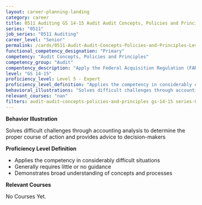```yaml
---
layout: career-planning-landing
category: career
title: 0511 Auditing GS 14-15 Audit Audit Concepts, Policies and Principles
series: "0511"
job_series: "0511 Auditing"
career_level: "Senior"
permalink: /cards/0511-Audit-Audit-Concepts-Policies-and-Principles-Level-5---Expert/
functional_competency_designation: "Primary"
competency: "Audit Concepts, Policies and Principles"
competency_group: "Audit"
compentency_description: "Apply the Federal Acquisition Regulation (FAR), Generally Accepted Government Auditing Standards (GAGAS), Generally Accepted Auditing Standards (GAAS), fiscal law, internal controls, policies, regulations, principles, standards and procedures governing audit activities."
level: "GS 14-15"
proficiency_level: Level 5 - Expert
proficiency_level_definition: "Applies the competency in considerably difficult situations ? Generally requires little or no guidance ? Demonstrates broad understanding of concepts and processes"
behavioral_illustrations: "Solves difficult challenges through accounting analysis to determine the proper course of action and provides advice to decision-makers"
relevant_courses: "nan"
filters: audit-audit-concepts-policies-and-principles gs-14-15 series-0511
---
```


<div id="cfo-card-content-behavioral-illustrations" class="cfo-inner-card-content">
<p><b>Behavior Illustration</b></p>
<p>Solves difficult challenges through accounting analysis to determine the proper course of action and provides advice to decision-makers</p>
</div>

<div id="cfo-card-content-proficiency-level-definition" class="cfo-inner-card-content">
<p><b>Proficiency Level Definition</b></p>
<ul><li>Applies the competency in considerably difficult situations</li>
<li>Generally requires little or no guidance</li>
<li>Demonstrates broad understanding of concepts and processes</li>
</ul></div>

<div id="cfo-card-content-relevant-courses" class="cfo-inner-card-content">
<p><b>Relevant Courses</b></p>
<div class="cfo-courses-outer">
<div class="cfo-courses-inner">No Courses Yet.</div>
</div>
</div>

